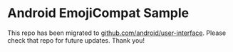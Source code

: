 
Android EmojiCompat Sample
==========================

This repo has been migrated to [github.com/android/user-interface][1]. Please check that repo for future updates. Thank you!

[1]: https://github.com/android/user-interface
